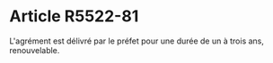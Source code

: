 # Article R5522-81

  
L'agrément est délivré par le préfet pour une durée de un à trois ans, renouvelable.